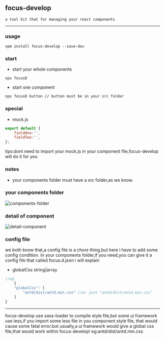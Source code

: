 ## focus-develop
```
a tool kit that for managing your react components
```
*****
### usage
```
npm install focus-develop --save-dev
```
### start 
* start your whole components
```
npx focusD
```
* start one component
```
npx focusD button // button must be in your src folder
```
### special
* mock.js 
```javascript
export default {
    fieldOne:'',
    fieldTwo:'',
};
```
tips:dont need to import your mock.js in your component file,focus-develop will do it for you

### notes
* your components folder must have a src folder,as we know.

### your components folder
![components-folder](https://s2.ax1x.com/2019/09/17/noefmV.png)

### detail of component
![detail-component](https://s2.ax1x.com/2019/09/19/nqrrrQ.png)

### config file
we both know that,a config file is a chore thing,but here i have to add some config condition.
In your components folder,if you need,you can give it a config file that called focus.d.json
i will explain
* globalCss string|array
```javascript
//eg
    {
    "globalCss": [
        "antd/dist/antd.min.css" //or just "antd/dist/antd.min.css"  
    ]
}
```
*****
focus-develop use sass-loader to compile style file,but some ui framework use less,if you import some less file in you component style file,
that would cause some fatal error.but usually,a ui framework would give a global css file,that would work within focus-develop!
eg:antd/dist/antd.min.css
